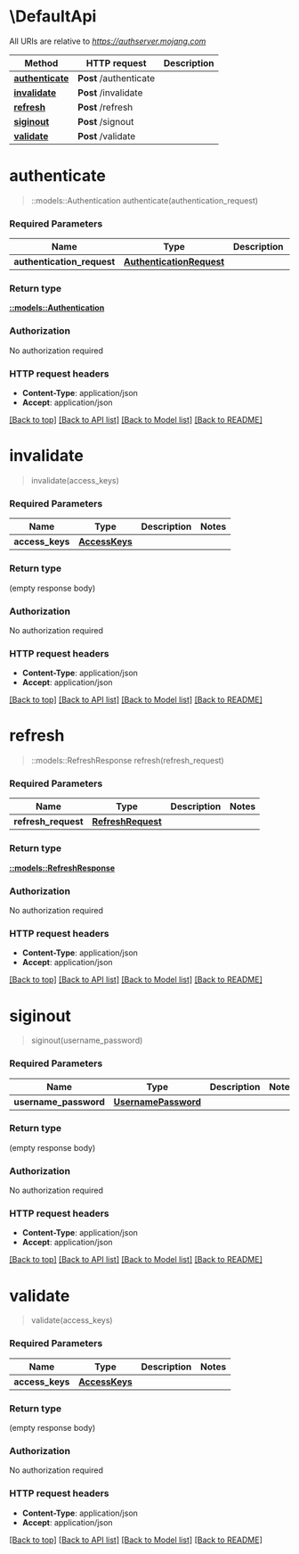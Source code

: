 # \DefaultApi

All URIs are relative to *https://authserver.mojang.com*

Method | HTTP request | Description
------------- | ------------- | -------------
[**authenticate**](DefaultApi.md#authenticate) | **Post** /authenticate | 
[**invalidate**](DefaultApi.md#invalidate) | **Post** /invalidate | 
[**refresh**](DefaultApi.md#refresh) | **Post** /refresh | 
[**siginout**](DefaultApi.md#siginout) | **Post** /signout | 
[**validate**](DefaultApi.md#validate) | **Post** /validate | 


# **authenticate**
> ::models::Authentication authenticate(authentication_request)


### Required Parameters

Name | Type | Description  | Notes
------------- | ------------- | ------------- | -------------
  **authentication_request** | [**AuthenticationRequest**](AuthenticationRequest.md)|  | 

### Return type

[**::models::Authentication**](Authentication.md)

### Authorization

No authorization required

### HTTP request headers

 - **Content-Type**: application/json
 - **Accept**: application/json

[[Back to top]](#) [[Back to API list]](../README.md#documentation-for-api-endpoints) [[Back to Model list]](../README.md#documentation-for-models) [[Back to README]](../README.md)

# **invalidate**
> invalidate(access_keys)


### Required Parameters

Name | Type | Description  | Notes
------------- | ------------- | ------------- | -------------
  **access_keys** | [**AccessKeys**](AccessKeys.md)|  | 

### Return type

 (empty response body)

### Authorization

No authorization required

### HTTP request headers

 - **Content-Type**: application/json
 - **Accept**: application/json

[[Back to top]](#) [[Back to API list]](../README.md#documentation-for-api-endpoints) [[Back to Model list]](../README.md#documentation-for-models) [[Back to README]](../README.md)

# **refresh**
> ::models::RefreshResponse refresh(refresh_request)


### Required Parameters

Name | Type | Description  | Notes
------------- | ------------- | ------------- | -------------
  **refresh_request** | [**RefreshRequest**](RefreshRequest.md)|  | 

### Return type

[**::models::RefreshResponse**](RefreshResponse.md)

### Authorization

No authorization required

### HTTP request headers

 - **Content-Type**: application/json
 - **Accept**: application/json

[[Back to top]](#) [[Back to API list]](../README.md#documentation-for-api-endpoints) [[Back to Model list]](../README.md#documentation-for-models) [[Back to README]](../README.md)

# **siginout**
> siginout(username_password)


### Required Parameters

Name | Type | Description  | Notes
------------- | ------------- | ------------- | -------------
  **username_password** | [**UsernamePassword**](UsernamePassword.md)|  | 

### Return type

 (empty response body)

### Authorization

No authorization required

### HTTP request headers

 - **Content-Type**: application/json
 - **Accept**: application/json

[[Back to top]](#) [[Back to API list]](../README.md#documentation-for-api-endpoints) [[Back to Model list]](../README.md#documentation-for-models) [[Back to README]](../README.md)

# **validate**
> validate(access_keys)


### Required Parameters

Name | Type | Description  | Notes
------------- | ------------- | ------------- | -------------
  **access_keys** | [**AccessKeys**](AccessKeys.md)|  | 

### Return type

 (empty response body)

### Authorization

No authorization required

### HTTP request headers

 - **Content-Type**: application/json
 - **Accept**: application/json

[[Back to top]](#) [[Back to API list]](../README.md#documentation-for-api-endpoints) [[Back to Model list]](../README.md#documentation-for-models) [[Back to README]](../README.md)

